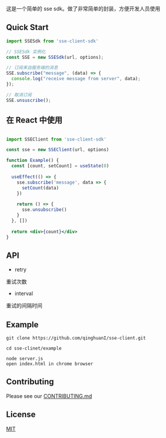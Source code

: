 这是一个简单的 sse sdk。做了非常简单的封装，方便开发人员使用

## Quick Start

```js
import SSESdk from 'sse-client-sdk'

// SSESdk 实例化
const SSE = new SSESdk(url, options);

// 订阅来自服务端的消息
SSE.subscribe("message", (data) => {
  console.log("receive message from server", data);
});

// 取消订阅
SSE.unsuscribe();
```

## 在 React 中使用
  
```jsx

import SSEClient from 'sse-client-sdk'

const sse = new SSEClient(url, options)

function Example() {
  const [count, setCount] = useState(0)
  
  useEffect(() => {
    sse.subscribe('message', data => {
      setCount(data)
    })
    
    return () => {
      sse.unsubscribe()
    }
  }, [])
  
  return <div>{count}</div>
}

```

## API
- retry

重试次数

- interval

重试的间隔时间

## Example

```shell
git clone https://github.com/qinghuanI/sse-client.git

cd sse-clinet/example

node server.js
open index.html in chrome browser
```

## Contributing
Please see our [CONTRIBUTING.md](./CONTRIBUTING.md)

## License
[MIT](./LICENSE)
